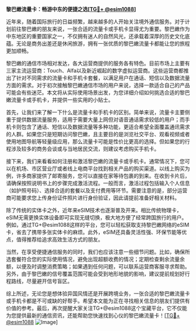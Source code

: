 **黎巴嫩流量卡：畅游中东的便捷之选[[TG💪+ @esim1088](https://t.me/s/esim1088)]**

近年来，随着国际旅行的日益频繁，越来越多的人开始关注境外通信服务。对于计划前往黎巴嫩的朋友来说，一张合适的流量卡或手机卡显得尤为重要。黎巴嫩作为中东地区的重要国家之一，不仅拥有迷人的自然风光，还承载着深厚的历史文化底蕴。无论是商务出差还是休闲旅游，拥有一张优质的黎巴嫩流量卡都能让您的旅程更加顺畅。

黎巴嫩的通信市场相对发达，各大运营商提供的服务各有特色。目前市场上主要有三家主流运营商：Touch、Alfa以及新近崛起的数字虚拟运营商。这些运营商都推出了针对不同需求的流量卡和手机卡套餐，以满足用户在通话、短信以及数据流量方面的需求。对于初次接触黎巴嫩通信市场的用户来说，选择一款适合自己的产品可能会有些迷茫。本文将从实际使用场景出发，为您详细介绍如何挑选合适的黎巴嫩流量卡或手机卡，并提供一些实用的小贴士。

首先，让我们来了解一下什么是流量卡和手机卡的区别。简单来说，流量卡主要侧重于提供数据流量服务，适用于需要大量上网但对语音通话需求较低的用户；而手机卡则包含了通话、短信以及数据流量等多种功能，更适合希望全面覆盖通讯需求的人群。如果您只是短期访问黎巴嫩，且主要目的是浏览社交平台、观看视频或者使用地图导航等轻量级应用，那么流量卡可能是性价比更高的选择。但如果您的行程涉及较多的商务会谈或与当地居民交流，则建议考虑购买手机卡。

接下来，我们来看看如何注册和激活黎巴嫩的流量卡或手机卡。通常情况下，您可以在机场、市区营业厅或者线上电商平台找到相关产品的购买渠道。以线上购买为例，许多商家提供了邮寄服务，您可以直接在家等待包裹的到来。在收到卡片后，请确保按照说明书上的步骤完成激活流程。一般而言，激活过程包括输入个人信息（如护照号码）、选择合适的套餐以及支付费用等环节。需要注意的是，部分运营商可能要求您上传身份证件照片进行身份验证，因此请提前准备好相关材料。

除了传统的实体卡之外，近年来eSIM技术也逐渐普及开来。相比传统物理卡，eSIM无需更换实体设备即可实现无缝切换，极大地方便了经常跨国旅行的用户。例如，通过TG+@esim1088这样的平台，您可以轻松获取支持黎巴嫩网络的eSIM卡，省去了携带多张实体卡的麻烦。此外，eSIM还具备灵活性强、环保节能等优点，值得推荐给追求高效生活方式的朋友。

当然，在享受便捷通信服务的同时，我们也应该注意一些细节问题。比如，确保所选套餐符合您的实际使用情况，避免出现超额收费的情况；定期检查剩余流量余额，以便及时调整消费策略；如果遇到任何问题，可以联系运营商客服寻求帮助。另外，由于黎巴嫩的信号覆盖范围可能会受到地形地貌的影响，建议提前规划好行程路线，尽量避开信号盲区。

综上所述，无论您是想体验异国风情还是开展跨境业务，一张合适的黎巴嫩流量卡或手机卡都是不可或缺的好帮手。希望本文能为正在寻找相关信息的朋友们提供有价值的参考。最后，再次提醒大家关注TG+@esim1088这个宝藏平台，它不仅能为您提供最新的通信资讯，还能帮助您快速找到心仪的黎巴嫩流量卡！[[TG💪+ @esim1088](https://t.me/s/esim1088) ![Image](https://i.postimg.cc/4NQfJmqS/Snipaste-2025-05-13-00-14-12.png)]